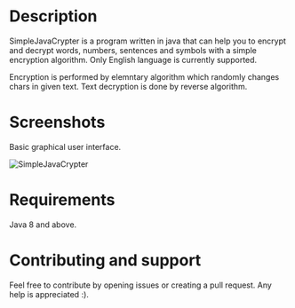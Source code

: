 # Description

SimpleJavaCrypter is a program written in java that can help you to encrypt and decrypt words, numbers, sentences and symbols with a simple encryption algorithm. Only English language is currently supported.

Encryption is performed by elemntary algorithm which randomly changes chars in given text. Text decryption is done by reverse algorithm.

# Screenshots

Basic graphical user interface.

![SimpleJavaCrypter](https://raw.githubusercontent.com/MasterFlomaster1/SimpleJavaCrypter/master/content/Capture.PNG)


# Requirements

Java 8 and above.

# Contributing and support

Feel free to contribute by opening issues or creating a pull request. Any help is appreciated :).

